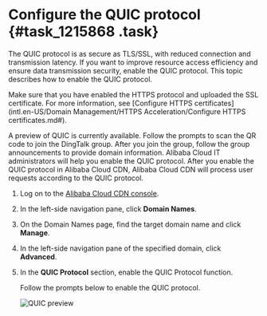 # Configure the QUIC protocol {#task_1215868 .task}

The QUIC protocol is as secure as TLS/SSL, with reduced connection and transmission latency. If you want to improve resource access efficiency and ensure data transmission security, enable the QUIC protocol. This topic describes how to enable the QUIC protocol.

Make sure that you have enabled the HTTPS protocol and uploaded the SSL certificate. For more information, see [Configure HTTPS certificates](intl.en-US/Domain Management/HTTPS Acceleration/Configure HTTPS certificates.md#).

A preview of QUIC is currently available. Follow the prompts to scan the QR code to join the DingTalk group. After you join the group, follow the group announcements to provide domain information. Alibaba Cloud IT administrators will help you enable the QUIC protocol. After you enable the QUIC protocol in Alibaba Cloud CDN, Alibaba Cloud CDN will process user requests according to the QUIC protocol.

1.  Log on to the [Alibaba Cloud CDN console](https://cdn.console.aliyun.com).
2.  In the left-side navigation pane, click **Domain Names**.
3.  On the Domain Names page, find the target domain name and click **Manage**.
4.  In the left-side navigation pane of the specified domain, click **Advanced**.
5.  In the **QUIC Protocol** section, enable the QUIC Protocol function. 

    Follow the prompts below to enable the QUIC protocol.

    ![QUIC preview](images/52642_en-US.png)


